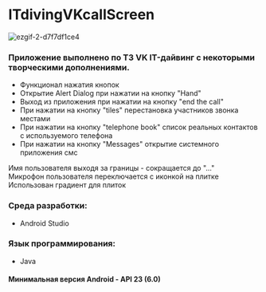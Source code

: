 # ITdivingVKcallScreen  
![ezgif-2-d7f7df1ce4](https://user-images.githubusercontent.com/45320521/221657653-c49f6cdf-0ec2-4ee9-a100-f5a7e383c086.gif)  
### Приложение выполнено по ТЗ VK IT-дайвинг с некоторыми творческими дополнениями.  
- Функционал нажатия кнопок
- Открытие Alert Dialog при нажатии на кнопку "Hand"
- Выход из приложения при нажатии на кнопку "end the call"
- При нажатии на кнопку "tiles" перестановка участников звонка местами
- При нажатии на кнопку "telephone book" список реальных контактов с используемого телефона
- При нажатии на кнопку "Messages" открытие системного приложения смс

Имя пользователя выходя за границы - сокращается до "..."  
Микрофон пользователя переключается с иконкой на плитке  
Использован градиент для плиток  

### Среда разработки:
- Android Studio

### Язык программирования:
- Java

#### Минимальная версия Android - API 23 (6.0)
